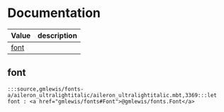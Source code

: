 # Documentation
|Value|description|
|---|---|
|[font](#font)||

## font

```moonbit
:::source,gmlewis/fonts-a/aileron_ultralightitalic/aileron_ultralightitalic.mbt,3369:::let font : <a href="gmlewis/fonts#Font">@gmlewis/fonts.Font</a>
```

